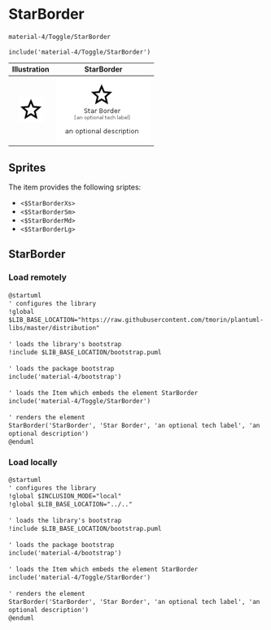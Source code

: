 # StarBorder


```text
material-4/Toggle/StarBorder
```

```text
include('material-4/Toggle/StarBorder')
```



| Illustration | StarBorder |
| :---: | :---: |
| ![illustration for Illustration](../../material-4/Toggle/StarBorder.png) | ![illustration for StarBorder](../../material-4/Toggle/StarBorder.Local.png) |



## Sprites
The item provides the following sriptes:

- `<$StarBorderXs>`
- `<$StarBorderSm>`
- `<$StarBorderMd>`
- `<$StarBorderLg>`





## StarBorder

### Load remotely
```plantuml
@startuml
' configures the library
!global $LIB_BASE_LOCATION="https://raw.githubusercontent.com/tmorin/plantuml-libs/master/distribution"

' loads the library's bootstrap
!include $LIB_BASE_LOCATION/bootstrap.puml

' loads the package bootstrap
include('material-4/bootstrap')

' loads the Item which embeds the element StarBorder
include('material-4/Toggle/StarBorder')

' renders the element
StarBorder('StarBorder', 'Star Border', 'an optional tech label', 'an optional description')
@enduml
```

### Load locally
```plantuml
@startuml
' configures the library
!global $INCLUSION_MODE="local"
!global $LIB_BASE_LOCATION="../.."

' loads the library's bootstrap
!include $LIB_BASE_LOCATION/bootstrap.puml

' loads the package bootstrap
include('material-4/bootstrap')

' loads the Item which embeds the element StarBorder
include('material-4/Toggle/StarBorder')

' renders the element
StarBorder('StarBorder', 'Star Border', 'an optional tech label', 'an optional description')
@enduml
```

